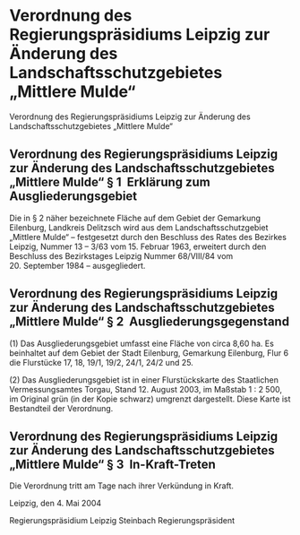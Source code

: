 # Verordnung des Regierungspräsidiums Leipzig zur Änderung des Landschaftsschutzgebietes „Mittlere Mulde“

Verordnung des Regierungspräsidiums Leipzig zur Änderung des Landschaftsschutzgebietes „Mittlere Mulde“

## Verordnung des Regierungspräsidiums Leipzig zur Änderung des Landschaftsschutzgebietes „Mittlere Mulde“ § 1  Erklärung zum Ausgliederungsgebiet

Die in § 2 näher bezeichnete Fläche auf dem Gebiet der Gemarkung Eilenburg, Landkreis Delitzsch wird aus dem Landschaftsschutzgebiet „Mittlere Mulde“ – festgesetzt durch den Beschluss des Rates des Bezirkes Leipzig, Nummer 13 – 3/63 vom 15. Februar 1963, erweitert durch den Beschluss des Bezirkstages Leipzig Nummer 68/VIII/84 vom 20. September 1984 – ausgegliedert.


## Verordnung des Regierungspräsidiums Leipzig zur Änderung des Landschaftsschutzgebietes „Mittlere Mulde“ § 2  Ausgliederungsgegenstand

(1) Das Ausgliederungsgebiet umfasst eine Fläche von circa 8,60 ha. Es beinhaltet auf dem Gebiet der Stadt Eilenburg, Gemarkung Eilenburg, Flur 6 die Flurstücke 17, 18, 19/1, 19/2, 24/1, 24/2 und 25.

(2) Das Ausgliederungsgebiet ist in einer Flurstückskarte des Staatlichen Vermessungsamtes Torgau, Stand 12. August 2003, im Maßstab 1 : 2 500, im Original grün (in der Kopie schwarz) umgrenzt dargestellt. Diese Karte ist Bestandteil der Verordnung.


## Verordnung des Regierungspräsidiums Leipzig zur Änderung des Landschaftsschutzgebietes „Mittlere Mulde“ § 3  In-Kraft-Treten

Die Verordnung tritt am Tage nach ihrer Verkündung in Kraft.

Leipzig, den 4. Mai 2004

Regierungspräsidium Leipzig 
             Steinbach 
             Regierungspräsident


